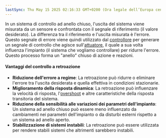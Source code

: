 ```yaml
---
lastSync: Thu May 15 2025 02:16:33 GMT+0200 (Ora legale dell’Europa centrale)
---
```

In un sistema di controllo ad anello chiuso, l'uscita del sistema viene misurata da un sensore e confrontata con il segnale di riferimento (il valore desiderato). La differenza tra il riferimento e l'uscita misurata è l'errore. Questo segnale di errore viene quindi utilizzato dal [controllore](Controllore%20(G(s)).md) per generare un segnale di controllo che agisce sull'[attuatore](Attuatore.md), il quale a sua volta influenza l'impianto (il sistema che vogliamo controllare) per ridurre l'errore. Questo processo forma un "anello" chiuso di azione e reazioni.

#### Vantaggi del controllo a retroazione
- **Riduzione dell'errore a regime**: La retroazione può ridurre o eliminare l'errore tra l'uscita desiderata e quella effettiva in condizioni stazionarie.
- **Miglioramento della risposta dinamica**: La retroazione può influenzare la velocità di risposta, l'[overshoot](Overshoot.md) e altre caratteristiche della risposta transitoria del sistema.
- **Riduzione della sensibilità alle variazioni dei parametri dell'impianto**: Un sistema ad anello chiuso può essere meno influenzato da cambiamenti nei parametri dell'impianto o da disturbi esterni rispetto a un sistema ad anello aperto.
- **Stabilizzazione di sistemi instabili**: La retroazione può essere utilizzata per rendere stabili sistemi che altrimenti sarebbero instabili.